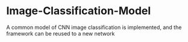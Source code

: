 # Image-Classification-Model
A common model of CNN image classification is implemented, and the framework can be reused to a new network
